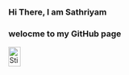 ### Hi There, I am Sathriyam

### welocme to my GitHub page

<img src="/Sathriyan/Images/Sathriyan Image 2.png" alt="Stickman" width="24" height="39">